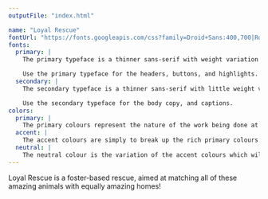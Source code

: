 ```yaml
---
outputFile: "index.html"

name: "Loyal Rescue"
fontUrl: "https://fonts.googleapis.com/css?family=Droid+Sans:400,700|Roboto:400,400i,700"
fonts:
  primary: |
    The primary typeface is a thinner sans-serif with weight variation in the strokes to create a more inviting and engaging set of text.

    Use the primary typeface for the headers, buttons, and highlights.
  secondary: |
    The secondary typeface is a thinner sans-serif with little weight variation in the strokes to create a solid set of text for longer entries.

    Use the secondary typeface for the body copy, and captions.
colors:
  primary: |
    The primary colours represent the nature of the work being done at Loyal Rescue. The soft blues are inviting, but reveal the level of sadness associated with animal adoption. These colours convey the emotions of the abandoned animals and the caretakers who have to care for animals which might never be adopted. Use them for headers, buttons, and emphasis.
  accent: |
    The accent colours are simply to break up the rich primary colours and provide contrast. Use them for body copy, reversed text, and different shades as section dividers.
  neutral: |
    The neutral colour is the variation of the accent colours which will primarily be used to break up sections of content. It is an off-white, which will provide easier readability and organization of content.
---
```


Loyal Rescue is a foster-based rescue, aimed at matching all of these amazing animals with equally amazing homes!
